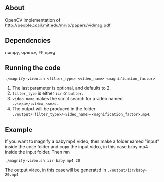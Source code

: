 About
-----

OpenCV implementation of http://people.csail.mit.edu/mrub/papers/vidmag.pdf

Dependencies
------------

numpy, opencv, FFmpeg

Running the code
----------------

    ./magnify-video.sh <filter_type> <video_name> <magnification_factor>

1. The last parameter is optional, and defaults to 2.
2. `filter_type` is either `iir` or `butter`.
3. `video_name` makes the script search for a video named `./input/<video_name>`.
4. The output will be produced in the folder `./output/<filter_type>/<video_name>-<magnification_factor>.mp4`.

Example
----------------

If you want to magnify a baby.mp4 video, then make a folder named "input" inside the code folder and copy the input video, in this case baby.mp4 inside the input folder.
Then run 

    ./magnify-video.sh iir baby.mp4 20

The output video, in this case will be generated in `./output/iir/baby-20.mp4`
